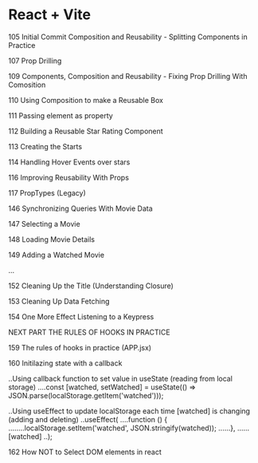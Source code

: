 # React + Vite

105 Initial Commit Composition and Reusability - Splitting Components in Practice

107 Prop Drilling

109 Components, Composition and Reusability - Fixing Prop Drilling With Comosition

110 Using Composition to make a Reusable Box

111 Passing element as property

112 Building a Reusable Star Rating Component

113 Creating the Starts

114 Handling Hover Events over stars

116 Improving Reusability With Props

117 PropTypes (Legacy)

146 Synchronizing Queries With Movie Data

147 Selecting a Movie

148 Loading Movie Details

149 Adding a Watched Movie

...

152 Cleaning Up the Title (Understanding Closure)

153 Cleaning Up Data Fetching

154 One More Effect Listening to a Keypress

NEXT PART THE RULES OF HOOKS IN PRACTICE

159 The rules of hooks in practice (APP.jsx)

160 Initilazing state with a callback

..Using callback function to set value in useState (reading from local storage)
....const [watched, setWatched] = useState(() => JSON.parse(localStorage.getItem('watched')));

..Using useEffect to update localStorage each time [watched] is changing (adding and deleting)
..useEffect(
....function () {
........localStorage.setItem('watched', JSON.stringify(watched));
......},
......[watched]
..);

162 How NOT to Select DOM elements in react
